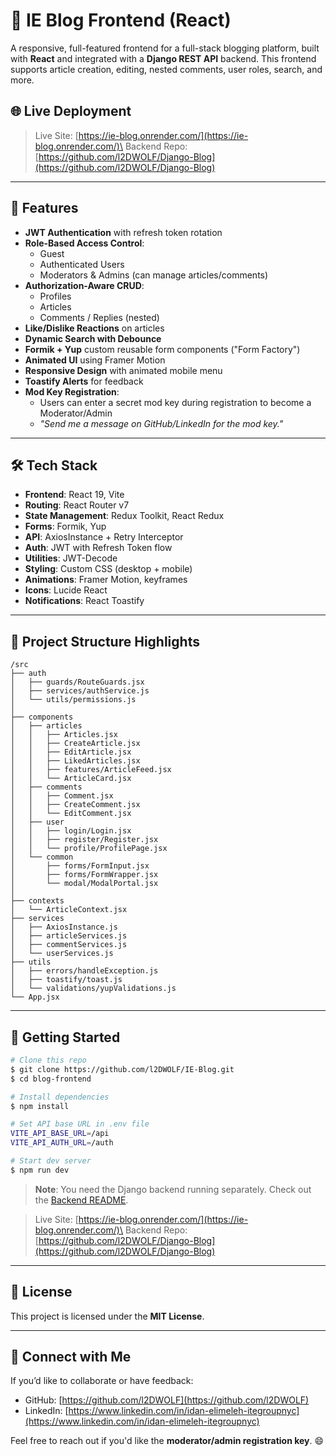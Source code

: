 # 📝 IE Blog Frontend (React)

A responsive, full-featured frontend for a full-stack blogging platform, built with **React** and integrated with a **Django REST API** backend. This frontend supports article creation, editing, nested comments, user roles, search, and more.

## 🌐 Live Deployment
> Live Site: [https://ie-blog.onrender.com/](https://ie-blog.onrender.com/)\
> Backend Repo: [https://github.com/l2DWOLF/Django-Blog](https://github.com/l2DWOLF/Django-Blog)

---

## 🚀 Features

- **JWT Authentication** with refresh token rotation
- **Role-Based Access Control**:
  - Guest
  - Authenticated Users
  - Moderators & Admins (can manage articles/comments)
- **Authorization-Aware CRUD**:
  - Profiles
  - Articles
  - Comments / Replies (nested)
- **Like/Dislike Reactions** on articles
- **Dynamic Search with Debounce**
- **Formik + Yup** custom reusable form components ("Form Factory")
- **Animated UI** using Framer Motion
- **Responsive Design** with animated mobile menu
- **Toastify Alerts** for feedback
- **Mod Key Registration**:
  - Users can enter a secret mod key during registration to become a Moderator/Admin
  - *"Send me a message on GitHub/LinkedIn for the mod key."*

---

## 🛠 Tech Stack

- **Frontend**: React 19, Vite
- **Routing**: React Router v7
- **State Management**: Redux Toolkit, React Redux
- **Forms**: Formik, Yup
- **API**: AxiosInstance + Retry Interceptor
- **Auth**: JWT with Refresh Token flow
- **Utilities**: JWT-Decode
- **Styling**: Custom CSS (desktop + mobile)
- **Animations**: Framer Motion, keyframes
- **Icons**: Lucide React
- **Notifications**: React Toastify

---

## 📁 Project Structure Highlights

```
/src
├── auth
│   ├── guards/RouteGuards.jsx
│   ├── services/authService.js
│   └── utils/permissions.js
│
├── components
│   ├── articles
│   │   ├── Articles.jsx
│   │   ├── CreateArticle.jsx
│   │   ├── EditArticle.jsx
│   │   ├── LikedArticles.jsx
│   │   ├── features/ArticleFeed.jsx
│   │   └── ArticleCard.jsx
│   ├── comments
│   │   ├── Comment.jsx
│   │   ├── CreateComment.jsx
│   │   └── EditComment.jsx
│   ├── user
│   │   ├── login/Login.jsx
│   │   ├── register/Register.jsx
│   │   └── profile/ProfilePage.jsx
│   └── common
│       ├── forms/FormInput.jsx
│       ├── forms/FormWrapper.jsx
│       └── modal/ModalPortal.jsx
│
├── contexts
│   └── ArticleContext.jsx
├── services
│   ├── AxiosInstance.js
│   ├── articleServices.js
│   ├── commentServices.js
│   └── userServices.js
├── utils
│   ├── errors/handleException.js
│   ├── toastify/toast.js
│   └── validations/yupValidations.js
└── App.jsx
```

---

## 🔧 Getting Started

```bash
# Clone this repo
$ git clone https://github.com/l2DWOLF/IE-Blog.git
$ cd blog-frontend

# Install dependencies
$ npm install

# Set API base URL in .env file
VITE_API_BASE_URL=/api
VITE_API_AUTH_URL=/auth

# Start dev server
$ npm run dev
```

> **Note**: You need the Django backend running separately. Check out the [Backend README](https://github.com/l2DWOLF/Django-Blog/blob/main/README.md).

> Live Site: [https://ie-blog.onrender.com/](https://ie-blog.onrender.com/)\
> Backend Repo: [https://github.com/l2DWOLF/Django-Blog](https://github.com/l2DWOLF/Django-Blog)
---

## 📜 License

This project is licensed under the **MIT License**.

---

## 🙌 Connect with Me

If you’d like to collaborate or have feedback:

- GitHub: [https://github.com/l2DWOLF](https://github.com/l2DWOLF)
- LinkedIn: [https://www.linkedin.com/in/idan-elimeleh-itegroupnyc](https://www.linkedin.com/in/idan-elimeleh-itegroupnyc)

Feel free to reach out if you'd like the **moderator/admin registration key**. 😄